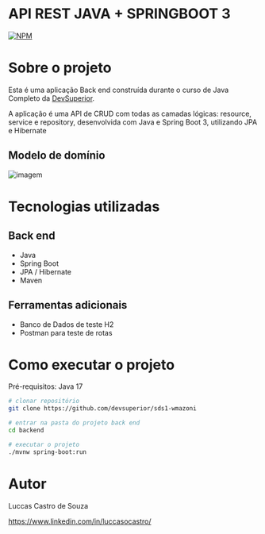 # API REST JAVA + SPRINGBOOT 3
[![NPM](https://img.shields.io/npm/l/react)](https://github.com/luccasocastro/workshop-springboot3-jpa/blob/main/LICENSE)  

# Sobre o projeto

Esta é uma aplicação Back end construída durante o curso de Java Completo da [DevSuperior](https://devsuperior.com "Site da DevSuperior").

A aplicação é uma API de CRUD com todas as camadas lógicas: resource, service e repository, desenvolvida com Java e Spring Boot 3, utilizando JPA e Hibernate

## Modelo de domínio
![imagem](https://imgur.com/9AT8NEy)

# Tecnologias utilizadas
## Back end
- Java
- Spring Boot
- JPA / Hibernate
- Maven
## Ferramentas adicionais
- Banco de Dados de teste H2
- Postman para teste de rotas

# Como executar o projeto

Pré-requisitos: Java 17

```bash
# clonar repositório
git clone https://github.com/devsuperior/sds1-wmazoni

# entrar na pasta do projeto back end
cd backend

# executar o projeto
./mvnw spring-boot:run
```

# Autor

Luccas Castro de Souza

https://www.linkedin.com/in/luccasocastro/

